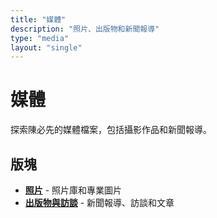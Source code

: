 ```yaml
---
title: "媒體"
description: "照片、出版物和新聞報導"
type: "media"
layout: "single"
---
```


# 媒體

探索陳必先的媒體檔案，包括攝影作品和新聞報導。

## 版塊

- **[照片](/zh-tw/media/photos/)** - 照片庫和專業圖片
- **[出版物與訪談](/zh-tw/media/publications/)** - 新聞報導、訪談和文章